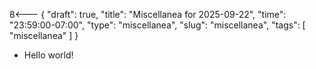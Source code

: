 8<--- { "draft": true, "title": "Miscellanea for 2025-09-22", "time": "23:59:00-07:00", "type": "miscellanea", "slug": "miscellanea", "tags": [ "miscellanea" ] }

- Hello world!
